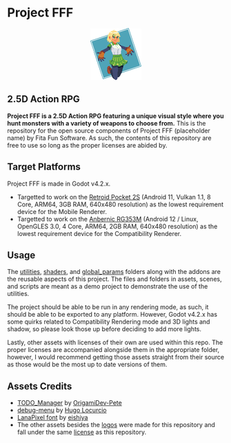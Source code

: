 # Project FFF
<p align="center">
	<img src="assets/art/logos/project-fff-icon.png" alt="Project FFF Placeholder Logo"> 
</p>

## 2.5D Action RPG

**Project FFF is a 2.5D Action RPG featuring a unique visual style where you hunt monsters with a 
variety of weapons to choose from.** This is the repository for the open source components of Project 
FFF (placeholder name) by Fita Fun Software. As such, the contents of this repository are free to use
so long as the proper licenses are abided by.

## Target Platforms

Project FFF is made in Godot v4.2.x.
- Targetted to work on the [Retroid Pocket 2S](https://www.goretroid.com/collections/frontpage/products/retroid-pocket-2s-handheld-retro-gaming-system) 
(Android 11, Vulkan 1.1, 8 Core, ARM64, 3GB RAM, 640x480 resolution) as the lowest requirement 
device for the Mobile Renderer.
- Targetted to work on the [Anbernic RG353M](https://anbernic.com/products/rg353m) 
(Android 12 / Linux, OpenGLES 3.0, 4 Core, ARM64, 2GB RAM, 640x480 resolution) as the lowest 
requirement device for the Compatibility Renderer.

## Usage

The [utilities](utilities), [shaders](shaders), and [global_params](global_params) folders along with
the addons are the reusable aspects of this project. The files and folders in assets, scenes, and 
scripts are meant as a demo project to demonstrate the use of the utilities.

The project should be able to be run in any rendering mode, as such, it should be able to be exported
to any platform. However, Godot v4.2.x has some quirks related to Compatibility Rendering mode and 
3D lights and shadow, so please look those up before deciding to add more lights.

Lastly, other assets with licenses of their own are used within this repo. The proper licenses are 
accompanied alongside them in the appropriate folder, however, I would recommend getting those assets
straight from their source as those would be the most up to date versions of them.

## Assets Credits

- [TODO_Manager](https://github.com/OrigamiDev-Pete/TODO_Manager) by [OrigamiDev-Pete](https://github.com/OrigamiDev-Pete)
- [debug-menu](https://github.com/godot-extended-libraries/godot-debug-menu) by [Hugo Locurcio](https://twitter.com/hugolocurcio)
- [LanaPixel font](https://opengameart.org/content/lanapixel-localization-friendly-pixel-font) by [eishiya](https://mastodon.art/@eishiya)
- The other assets besides the [logos](utilities/splash_screen/logos/) were made for this repository and fall under the same [license](LICENSE.md) as this repository.
